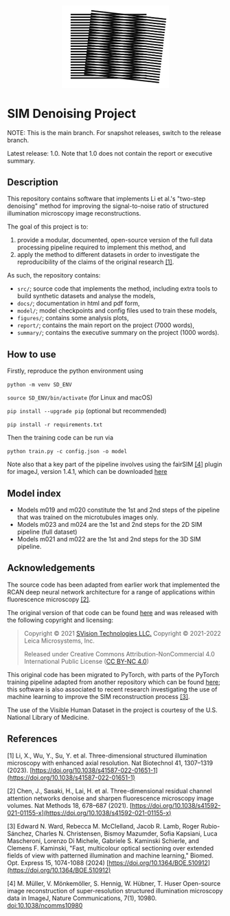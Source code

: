 <p align="center">
  <img src="report/figures/moire.png" width="250" alt="accessibility text">
</p>

# SIM Denoising Project

NOTE: This is the main branch. For snapshot releases, switch to the release branch.

Latest release: 1.0. Note that 1.0 does not contain the report or executive summary.

## Description

This repository contains software that implements Li et al.'s "two-step denoising" method for improving the signal-to-noise ratio of structured illumination microscopy image reconstructions.

The goal of this project is to:
1. provide a modular, documented, open-source version of the full data processing pipeline required to implement this method, and
2. apply the method to different datasets in order to investigate the reproducibility of the claims of the original research [[1]](#key_paper).

As such, the repository contains:
- `src/`; source code that implements the method, including extra tools to build synthetic datasets and analyse the models,
- `docs/`; documentation in html and pdf form,
- `model/`; model checkpoints and config files used to train these models,
- `figures/`; contains some analysis plots,
- `report/`; contains the main report on the project (7000 words),
- `summary/`; contains the executive summary on the project (1000 words).

## How to use

Firstly, reproduce the python environment using

`python -m venv SD_ENV`

`source SD_ENV/bin/activate` (for Linux and macOS)

`pip install --upgrade pip` (optional but recommended)

`pip install -r requirements.txt`

Then the training code can be run via

`python train.py -c config.json -o model`

Note also that a key part of the pipeline involves using the fairSIM [[4]](#fairsim) plugin for imageJ, version 1.4.1,
which can be downloaded [here](https://github.com/fairSIM/fairSIM/releases/tag/v1.4.1)

## Model index

- Models m019 and m020 constitute the 1st and 2nd steps of the pipeline that was trained on the microtubules images only.
- Models m023 and m024 are the 1st and 2nd steps for the 2D SIM pipeline (full dataset)
- Models m021 and m022 are the 1st and 2nd steps for the 3D SIM pipeline.

## Acknowledgements

The source code has been adapted from earlier work that implemented the RCAN deep neural network architecture for a range of applications within fluorescence microscopy [[2]](#rcan).

The original version of that code can be found [here](https://github.com/AiviaCommunity/3D-RCAN) and was released with the following copyright and licensing:

> Copyright © 2021 [SVision Technologies LLC.](https://www.aivia-software.com/)
> Copyright © 2021-2022 Leica Microsystems, Inc.
>
> Released under Creative Commons Attribution-NonCommercial 4.0 International Public License ([CC BY-NC 4.0](https://creativecommons.org/licenses/by-nc/4.0/))

This original code has been migrated to PyTorch, with parts of the PyTorch training pipeline adapted from another repository which can be found [here](https://github.com/edward-n-ward/ML-OS-SIM/tree/master); this software is also associated to recent research investigating the use of machine learning to improve the SIM reconstruction process [[3]](#ml_os_sim).

The use of the Visible Human Dataset in the project is courtesy of the U.S. National Library of Medicine.

## References

<a id="key_paper">[1]</a>
Li, X., Wu, Y., Su, Y. et al. Three-dimensional structured illumination microscopy with enhanced axial resolution. Nat Biotechnol 41, 1307–1319 (2023). [https://doi.org/10.1038/s41587-022-01651-1](https://doi.org/10.1038/s41587-022-01651-1)

<a id="rcan">[2]</a>
Chen, J., Sasaki, H., Lai, H. et al. Three-dimensional residual channel attention networks denoise and sharpen fluorescence microscopy image volumes. Nat Methods 18, 678–687 (2021). [https://doi.org/10.1038/s41592-021-01155-x](https://doi.org/10.1038/s41592-021-01155-x)

<a id="ml_os_sim">[3]</a> Edward N. Ward, Rebecca M. McClelland, Jacob R. Lamb, Roger Rubio-Sánchez, Charles N. Christensen, Bismoy Mazumder, Sofia Kapsiani, Luca Mascheroni, Lorenzo Di Michele, Gabriele S. Kaminski Schierle, and Clemens F. Kaminski, "Fast, multicolour optical sectioning over extended fields of view with patterned illumination and machine learning," Biomed. Opt. Express 15, 1074-1088 (2024) [https://doi.org/10.1364/BOE.510912](https://doi.org/10.1364/BOE.510912)

<a id="fairsim">[4]</a> M. Müller, V. Mönkemöller, S. Hennig, W. Hübner, T. Huser Open-source image reconstruction of super-resolution structured illumination microscopy data in ImageJ, Nature Communications, 7(1), 10980. [doi:10.1038/ncomms10980](doi:10.1038/ncomms10980)
